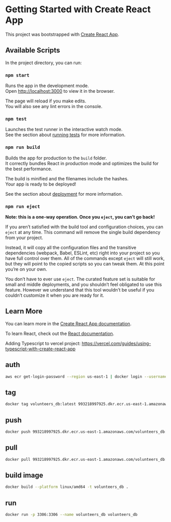 # Getting Started with Create React App

This project was bootstrapped with [Create React App](https://github.com/facebook/create-react-app).

## Available Scripts

In the project directory, you can run:

### `npm start`

Runs the app in the development mode.\
Open [http://localhost:3000](http://localhost:3000) to view it in the browser.

The page will reload if you make edits.\
You will also see any lint errors in the console.

### `npm test`

Launches the test runner in the interactive watch mode.\
See the section about [running tests](https://facebook.github.io/create-react-app/docs/running-tests) for more information.

### `npm run build`

Builds the app for production to the `build` folder.\
It correctly bundles React in production mode and optimizes the build for the best performance.

The build is minified and the filenames include the hashes.\
Your app is ready to be deployed!

See the section about [deployment](https://facebook.github.io/create-react-app/docs/deployment) for more information.

### `npm run eject`

**Note: this is a one-way operation. Once you `eject`, you can’t go back!**

If you aren’t satisfied with the build tool and configuration choices, you can `eject` at any time. This command will remove the single build dependency from your project.

Instead, it will copy all the configuration files and the transitive dependencies (webpack, Babel, ESLint, etc) right into your project so you have full control over them. All of the commands except `eject` will still work, but they will point to the copied scripts so you can tweak them. At this point you’re on your own.

You don’t have to ever use `eject`. The curated feature set is suitable for small and middle deployments, and you shouldn’t feel obligated to use this feature. However we understand that this tool wouldn’t be useful if you couldn’t customize it when you are ready for it.

## Learn More

You can learn more in the [Create React App documentation](https://facebook.github.io/create-react-app/docs/getting-started).

To learn React, check out the [React documentation](https://reactjs.org/).

Adding Typescript to vercel project: https://vercel.com/guides/using-typescript-with-create-react-app

## auth

```bash
aws ecr get-login-password --region us-east-1 | docker login --username AWS --password-stdin 993218997925.dkr.ecr.us-east-1.amazonaws.com
```

## tag

```bash
docker tag volunteers_db:latest 993218997925.dkr.ecr.us-east-1.amazonaws.com/volunteers_db:latest
```

## push

```bash
docker push 993218997925.dkr.ecr.us-east-1.amazonaws.com/volunteers_db:latest
```

## pull

```bash
docker pull 993218997925.dkr.ecr.us-east-1.amazonaws.com/volunteers_db:latest
```

## build image

```bash
docker build --platform linux/amd64 -t volunteers_db .
```

## run

```bash
docker run -p 3306:3306 --name volunteers_db volunteers_db
```
